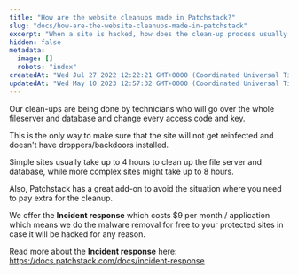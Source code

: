 ```yaml
---
title: "How are the website cleanups made in Patchstack?"
slug: "docs/how-are-the-website-cleanups-made-in-patchstack"
excerpt: "When a site is hacked, how does the clean-up process usually go?"
hidden: false
metadata: 
  image: []
  robots: "index"
createdAt: "Wed Jul 27 2022 12:22:21 GMT+0000 (Coordinated Universal Time)"
updatedAt: "Wed May 10 2023 12:57:32 GMT+0000 (Coordinated Universal Time)"
---
```

Our clean-ups are being done by technicians who will go over the whole fileserver and database and change every access code and key.

This is the only way to make sure that the site will not get reinfected and doesn't have droppers/backdoors installed.

Simple sites usually take up to 4 hours to clean up the file server and database, while more complex sites might take up to 8 hours. 

Also, Patchstack has a great add-on to avoid the situation where you need to pay extra for the cleanup.

We offer the **Incident response** which costs $9 per month / application which means we do the malware removal for free to your protected sites in case it will be hacked for any reason. 

Read more about the **Incident response** here: <a href="https://docs.patchstack.com/docs/incident-response" target="_blank">https://docs.patchstack.com/docs/incident-response</a>
